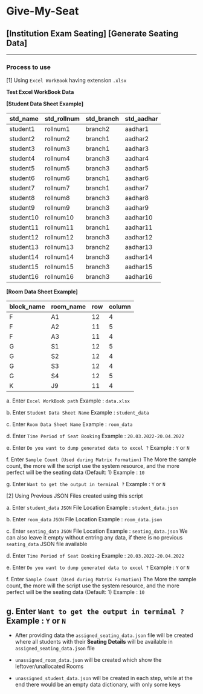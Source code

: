 # Give-My-Seat
## [Institution Exam Seating] [Generate Seating Data]

---

### Process to use
[1] Using `Excel WorkBook` having extension `.xlsx`

**Test Excel WorkBook Data**

**[Student Data Sheet Example]**

| std_name | std_rollnum | std_branch | std_aadhar |
| - | - | - | - |
| student1 | rollnum1 | branch2 | aadhar1 |
| student2 | rollnum2 | branch1 | aadhar2 |
| student3 | rollnum3 | branch1 | aadhar3 |
| student4 | rollnum4 | branch3 | aadhar4 |
| student5 | rollnum5 | branch3 | aadhar5 |
| student6 | rollnum6 | branch1 | aadhar6 |
| student7 | rollnum7 | branch1 | aadhar7 |
| student8 | rollnum8 | branch3 | aadhar8 |
| student9 | rollnum9 | branch3 | aadhar9 |
| student10 | rollnum10 | branch3 | aadhar10 |
| student11 | rollnum11 | branch1 | aadhar11 |
| student12 | rollnum12 | branch3 | aadhar12 |
| student13 | rollnum13 | branch2 | aadhar13 |
| student14 | rollnum14 | branch3 | aadhar14 |
| student15 | rollnum15 | branch3 | aadhar15 |
| student16 | rollnum16 | branch3 | aadhar16 |

**[Room Data Sheet Example]**

| block_name | room_name | row | column |
| - | - | - | - |
| F | A1 | 12 | 4 |
| F | A2 | 11 | 5 |
| F | A3 | 11 | 4 |
| G | S1 | 12 | 5 |
| G | S2 | 12 | 4 |
| G | S3 | 12 | 4 |
| G | S4 | 12 | 5 |
| K | J9 | 11 | 4 |

a. Enter `Excel WorkBook path`
	Example : `data.xlsx`

b. Enter `Student Data Sheet Name`
	Example : `student_data`

c. Enter `Room Data Sheet Name`
	Example : `room_data`

d. Enter `Time Period of Seat Booking`
	Example : `20.03.2022-20.04.2022`

e. Enter `Do you want to dump generated data to excel ?`
	Example : `Y` or `N`

f. Enter `Sample Count (Used during Matrix Formation)`
	The More the sample count,
	the more will the script use the system resource,
	and the more perfect will be the seating data
	(Default: 1)
	Example : `10`

g. Enter `Want to get the output in terminal ?`
	Example : `Y` or `N`


[2] Using Previous JSON Files created using this script

a. Enter `student_data` `JSON` File Location
		Example : `student_data.json`

b. Enter `room_data` `JSON` File Location
		Example : `room_data.json`

c. Enter `seating_data` `JSON` File Location
		Example : `seating_data.json`
		We can also leave it empty without entring any data, if there is no previous `seating_data` JSON file available

d. Enter `Time Period of Seat Booking`
	Example : `20.03.2022-20.04.2022`

e. Enter `Do you want to dump generated data to excel ?`
	Example : `Y` or `N`

f. Enter `Sample Count (Used during Matrix Formation)`
	The More the sample count,
	the more will the script use the system resource,
	and the more perfect will be the seating data
	(Default: 1)
	Example : `10`

g. Enter `Want to get the output in terminal ?`
	Example : `Y` or `N`
---

* After providing data the `assigned_seating_data.json` file will be created where all students with their **Seating Details** will be available in `assigned_seating_data.json` file

* `unassigned_room_data.json` will be created which show the leftover/unallocated Rooms

* `unassigned_student_data.json` will be created in each step, while at the end there would be an empty data dictionary, with only some keys